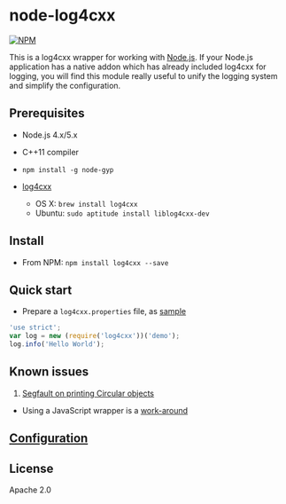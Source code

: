 # node-log4cxx
[![NPM](https://nodei.co/npm/log4cxx.png?downloads=true)](https://nodei.co/npm/log4cxx/)

This is a log4cxx wrapper for working with [Node.js](https://nodejs.org). If your Node.js application has a native addon which has already included log4cxx for logging, you will find this module really useful to unify the logging system and simplify the configuration.


## Prerequisites

- Node.js 4.x/5.x
- C++11 compiler
- `npm install -g node-gyp`
- [log4cxx](https://logging.apache.org/log4cxx/)

  - OS X: `brew install log4cxx`
  - Ubuntu: `sudo aptitude install liblog4cxx-dev`
  
## Install

- From NPM: `npm install log4cxx --save`


## Quick start

- Prepare a `log4cxx.properties` file, as [sample](https://github.com/zyxar/node-log4cxx/blob/master/log4cxx.properties)

```javascript
'use strict';
var log = new (require('log4cxx'))('demo');
log.info('Hello World');
```

## Known issues

1. [Segfault on printing Circular objects](https://github.com/zyxar/node-log4cxx/issues/1)

  - Using a JavaScript wrapper is a [work-around](https://github.com/zyxar/node-log4cxx/issues/1#issuecomment-173944009)
  
## [Configuration](https://logging.apache.org/log4cxx/usage.html)

## License
Apache 2.0
